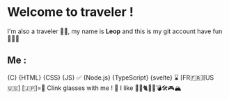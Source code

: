 # Welcome to traveler !
I'm also a traveler 🧙‍♂️, my name is **Leop** and this is my git account have fun 🧙‍♂️🎉

## Me :
{C} {HTML} {CSS} {JS} ✅
{Node.js} {TypeScript} {svelte} ⌛
[FR🇫🇷][US🇺🇸]
[🇯🇵]=💖
Clink glasses with me ! 🍻
I like 🐺🦊🐈🎵🍛💣🛠️🎮🏔️